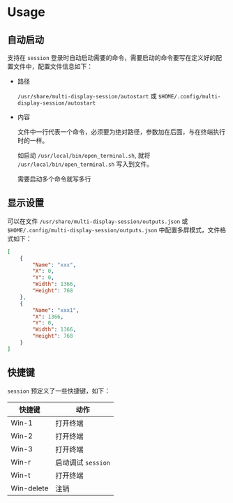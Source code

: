 # Usage

## 自动启动

支持在 `session` 登录时自动启动需要的命令，需要启动的命令要写在定义好的配置文件中，配置文件信息如下：

+ 路径

    `/usr/share/multi-display-session/autostart` 或 `$HOME/.config/multi-display-session/autostart`

+ 内容

    文件中一行代表一个命令，必须要为绝对路径，参数加在后面，与在终端执行时的一样。

    如启动 `/usr/local/bin/open_terminal.sh`, 就将 `/usr/local/bin/open_terminal.sh` 写入到文件。

    需要启动多个命令就写多行


## 显示设置

可以在文件 `/usr/share/multi-display-session/outputs.json` 或 `$HOME/.config/multi-display-session/outputs.json` 中配置多屏模式，文件格式如下：

``` json
[
    {
        "Name": "xxx",
        "X": 0,
        "Y": 0,
        "Width": 1366,
        "Height": 768
    },
    {
        "Name": "xxx1",
        "X": 1366,
        "Y": 0,
        "Width": 1366,
        "Height": 768
    }
]
```


## 快捷键

`session` 预定义了一些快捷键，如下：

快捷键 | 动作
 ----  | ----
 Win-1 | 打开终端
 Win-2 | 打开终端
 Win-3 | 打开终端
 Win-r | 启动调试 `session`
 Win-t | 打开终端
 Win-delete | 注销
